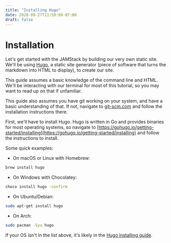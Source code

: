 ```yaml
---
title: "Installing Hugo"
date: 2020-09-27T11:59:09-07:00
draft: false 
---
```


# Installation

Let's get started with the JAMStack by building our very own static site. We'll be using [Hugo](https://gohugo.io), a static site generator (piece of software that turns the markdown into HTML to display), to create our site.

This guide assumes a basic knowledge of the command line and HTML. We'll be interacting with our terminal for most of this tutorial, so you may want to read up on that if unfamiliar. 

This guide also assumes you have git working on your system, and have a basic understanding of that. If not, navigate to [git-scm.com](https://git-scm.com) and follow the installation instructions there.

First, we'll have to install Hugo. Hugo is written in Go and provides binaries for most operating systems, so navigate to [https://gohugo.io/getting-started/installing](https://gohugo.io/getting-started/installing) and follow the instructions to install.

Some quick examples:
- On macOS or Linux with Homebrew:
```sh
brew install hugo
```
- On Windows with Chocolatey:
```sh
choco install hugo -confirm
```
- On Ubuntu/Debian:
```sh
sudo apt-get install hugo
```
- On Arch:
```sh
sudo pacman -Syu hugo
```

If your OS isn't in the list above, it's likely in the [Hugo installing guide](https://gohugo.io/getting-started/installing).
